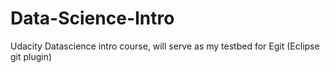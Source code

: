# Data-Science-Intro
Udacity Datascience intro course, will serve as my testbed for Egit (Eclipse git plugin)
